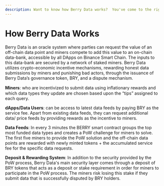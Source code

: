 ```yaml
---
description: Want to know how Berry Data works?  You've come to the right place.
---
```


# How Berry Data Works

Berry Data is an oracle system where parties can request the value of an off-chain data point and miners compete to add this value to an on-chain data-bank, accessible by all DApps on Binance Smart Chain. The inputs to this data-bank are secured by a network of staked miners. Berry Data utilizes crypto-economic incentive mechanisms, rewarding honest data submissions by miners and punishing bad actors, through the issuance of Berry Data’s governance token, BRY, and a dispute mechanism.

**Miners**: who are incentivized to submit data using inﬂationary rewards and which data types they update are chosen based upon the “tips” assigned to each query.

**dApps/Data Users**: can be access to latest data feeds by paying BRY as the service fee. Apart from existing data feeds, they can request additional data/ price feeds by providing rewards as the incentive to miners.

**Data Feeds**: In every 3 minutes the BERRY smart contract groups the top most funded data types and creates a PoW challenge for miners to solve. The first five miners to provide the PoW solution and the off-chain data points are rewarded with newly minted tokens + the accumulated service fee for the specific data requests.

**Deposit & Rewarding System**: In addition to the security provided by the PoW process, Berry Data's main security layer comes through a deposit of BRY tokens that acts as a deposit or stake requirement in order for miners to participate in the PoW process. The miners risk losing this stake if they submit data that is successfully disputed by BRY holders.  


